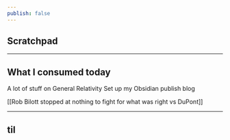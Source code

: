```yaml
---
publish: false
---
```


## Scratchpad


***
## What I consumed today
A lot of stuff on General Relativity
Set up my Obsidian publish blog

[[Rob Bilott stopped at nothing to fight for what was right vs DuPont]]


***
## til
